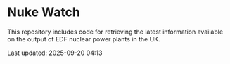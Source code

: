 # Nuke Watch

This repository includes code for retrieving the latest information available on the output of EDF nuclear power plants in the UK.

Last updated: 2025-09-20 04:13
